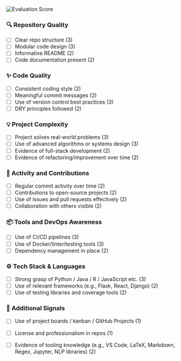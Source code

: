 ![Evaluation Score](https://img.shields.io/badge/Evaluation_Score-Automated-blue)

### 🔍 Repository Quality
- [ ] Clear repo structure (3)
- [ ] Modular code design (3)
- [ ] Informative README (2)
- [ ] Code documentation present (2)

### ✨ Code Quality
- [ ] Consistent coding style (2)
- [ ] Meaningful commit messages (2)
- [ ] Use of version control best practices (3)
- [ ] DRY principles followed (2)

### 💡 Project Complexity
- [ ] Project solves real-world problems (3)
- [ ] Use of advanced algorithms or systems design (3)
- [ ] Evidence of full-stack development (2)
- [ ] Evidence of refactoring/improvement over time (2)

### 🔁 Activity and Contributions
- [ ] Regular commit activity over time (2)
- [ ] Contributions to open-source projects (2)
- [ ] Use of issues and pull requests effectively (2)
- [ ] Collaboration with others visible (2)

### 📦 Tools and DevOps Awareness
- [ ] Use of CI/CD pipelines (3)
- [ ] Use of Docker/linter/testing tools (3)
- [ ] Dependency management in place (2)

### ⚙️ Tech Stack & Languages
- [ ] Strong grasp of Python / Java / R / JavaScript etc. (3)
- [ ] Use of relevant frameworks (e.g., Flask, React, Django) (2)
- [ ] Use of testing libraries and coverage tools (2)

### 🧠 Additional Signals
- [ ] Use of project boards / kanban / GitHub Projects (1)
- [ ] License and professionalism in repos (1)
- [ ] Evidence of tooling knowledge (e.g., VS Code, LaTeX, Markdown, Regex, Jupyter, NLP libraries) (2)


